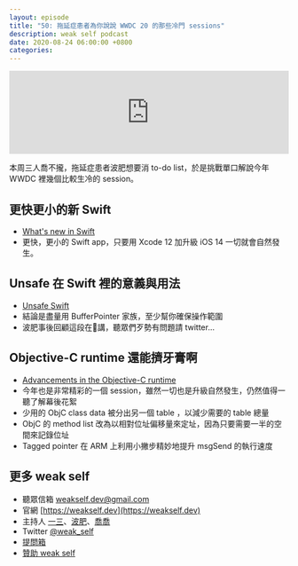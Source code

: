 ```yaml
---
layout: episode
title: "50: 拖延症患者為你說說 WWDC 20 的那些冷門 sessions"
description: weak self podcast
date: 2020-08-24 06:00:00 +0800
categories: 
---
```

<iframe src="https://www.listennotes.com/embedded/e/a5baadde16bc4810858cb1d4828e906c/" width="100%" style="width: 1px; min-width: 100%;" frameborder="0" scrolling="no" loading="lazy"></iframe>

本周三人喬不攏，拖延症患者波肥想要消 to-do list，於是挑戰單口解說今年 WWDC 裡幾個比較生冷的 session。

## 更快更小的新 Swift
- [What's new in Swift](https://developer.apple.com/videos/play/wwdc2020/10170/)
- 更快，更小的 Swift app，只要用 Xcode 12 加升級 iOS 14 一切就會自然發生。

## Unsafe 在 Swift 裡的意義與用法
- [Unsafe Swift](https://developer.apple.com/videos/play/wwdc2020/10648/)
- 結論是盡量用 BufferPointer 家族，至少幫你確保操作範圍
- 波肥事後回顧這段在🦐講，聽眾們歹勢有問題請 twitter…

## Objective-C runtime 還能擠牙膏啊
- [Advancements in the Objective-C runtime](https://developer.apple.com/videos/play/wwdc2020/10163/)
- 今年也是非常精彩的一個 session，雖然一切也是升級自然發生，仍然值得一聽了解幕後花絮
- 少用的 ObjC class data 被分出另一個 table ，以減少需要的 table 總量
- ObjC 的 method list 改為以相對位址偏移量來定址，因為只要需要一半的空間來記錄位址
- Tagged pointer 在 ARM 上利用小撇步精妙地提升 msgSend 的執行速度

## 更多 weak self

* 聽眾信箱 [weakself.dev@gmail.com](mailto:weakself.dev@gmail.com)
* 官網 [https://weakself.dev](https://weakself.dev)
* 主持人 [一三](https://twitter.com/ethanhuang13)、[波肥](https://twitter.com/PofatTseng)、[喬喬](https://twitter.com/joe_trash_talk)
* Twitter [@weak_self](https://twitter.com/weak_self)
* [提問箱](https://peing.net/zh-TW/weak_self)
* [贊助 weak self](https://weakself.dev/#donation)
